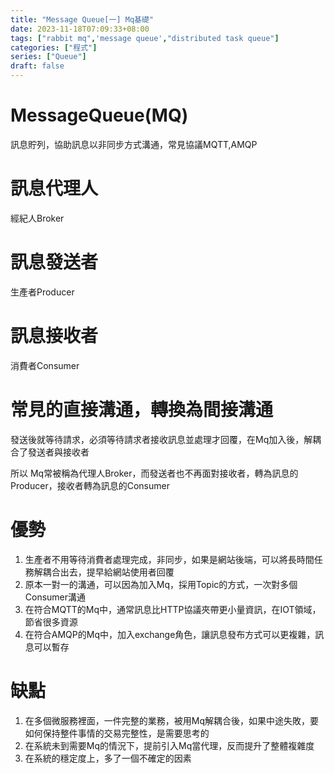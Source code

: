 ```yaml
---
title: "Message Queue[一] Mq基礎"
date: 2023-11-18T07:09:33+08:00
tags: ["rabbit mq",'message queue',"distributed task queue"]
categories: ["程式"]
series: ["Queue"]
draft: false
---
```


#  MessageQueue(MQ)

訊息貯列，協助訊息以非同步方式溝通，常見協議MQTT,AMQP

# 訊息代理人
經紀人Broker

# 訊息發送者
生產者Producer

# 訊息接收者
消費者Consumer


# 常見的直接溝通，轉換為間接溝通
發送後就等待請求，必須等待請求者接收訊息並處理才回覆，在Mq加入後，解耦合了發送者與接收者

所以
Mq常被稱為代理人Broker，而發送者也不再面對接收者，轉為訊息的Producer，接收者轉為訊息的Consumer

# 優勢
1. 生產者不用等待消費者處理完成，非同步，如果是網站後端，可以將長時間任務解耦合出去，提早給網站使用者回覆
2. 原本一對一的溝通，可以因為加入Mq，採用Topic的方式，一次對多個Consumer溝通
3. 在符合MQTT的Mq中，通常訊息比HTTP協議夾帶更小量資訊，在IOT領域，節省很多資源
4. 在符合AMQP的Mq中，加入exchange角色，讓訊息發布方式可以更複雜，訊息可以暫存

# 缺點
1. 在多個微服務裡面，一件完整的業務，被用Mq解耦合後，如果中途失敗，要如何保持整件事情的交易完整性，是需要思考的
2. 在系統未到需要Mq的情況下，提前引入Mq當代理，反而提升了整體複雜度
3. 在系統的穩定度上，多了一個不確定的因素

